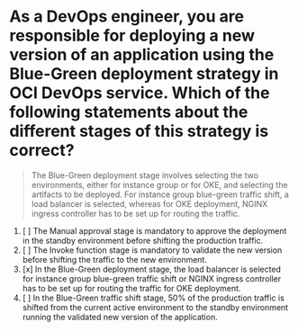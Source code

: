 # As a DevOps engineer, you are responsible for deploying a new version of an application using the Blue-Green deployment strategy in OCI DevOps service. Which of the following statements about the different stages of this strategy is correct?

> The Blue-Green deployment stage involves selecting the two environments, either for instance group or for OKE, and selecting the artifacts to be deployed. For instance group blue-green traffic shift, a load balancer is selected, whereas for OKE deployment, NGINX ingress controller has to be set up for routing the traffic.

1. [ ] The Manual approval stage is mandatory to approve the deployment in the standby environment before shifting the production traffic.
1. [ ] The Invoke function stage is mandatory to validate the new version before shifting the traffic to the new environment.
1. [x] In the Blue-Green deployment stage, the load balancer is selected for instance group blue-green traffic shift or NGINX ingress controller has to be set up for routing the traffic for OKE deployment.
1. [ ] In the Blue-Green traffic shift stage, 50% of the production traffic is shifted from the current active environment to the standby environment running the validated new version of the application.